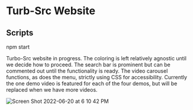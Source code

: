 # Turb-Src Website

## Scripts

npm start

Turbo-Src website in progress. The coloring is left relatively agnostic until we decide how to proceed. The search bar is prominent but can be commented out until the functionality is ready. The video carousel functions, as does the menu, strictly using CSS for accessibility. Currently the one demo video is featured for each of the four demos, but will be replaced when we have more videos.

![Screen Shot 2022-06-20 at 6 10 42 PM](https://user-images.githubusercontent.com/75996017/174683436-d7d20d0e-46c8-4cf6-b1c9-1c2bb982c2b9.png)
